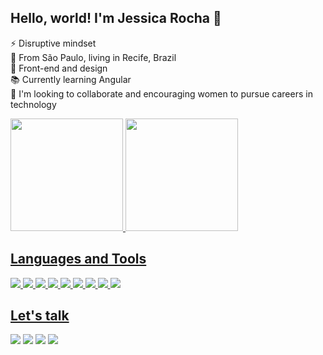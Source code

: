 ## Hello, world! I'm Jessica Rocha :wave: </br>
:zap: Disruptive mindset </br>
:round_pushpin: From São Paulo, living in Recife, Brazil</br>
:blue_heart: Front-end and design </br>
:books: Currently learning Angular</br>
:muscle:  I'm looking to collaborate and encouraging women to pursue careers in technology

 <div>
  <a href="https://github.com/jetsrocha">
  <img height="180em" src="https://github-readme-stats.vercel.app/api?username=jetsrocha&show_icons=true&theme=dracula&include_all_commits=true&count_private=true"/>
  <img height="180em" src="https://github-readme-stats.vercel.app/api/top-langs/?username=jetsrocha&layout=compact&langs_count=8&theme=dracula"/>
<div>

## Languages and Tools
<img src ="https://img.shields.io/badge/HTML5-E34F26?style=for-the-badge&logo=html5&logoColor=white"> <img src="https://img.shields.io/badge/CSS3-1572B6?style=for-the-badge&logo=css3&logoColor=white"> <img src="https://img.shields.io/badge/JavaScript-F7DF1E?style=for-the-badge&logo=javascript&logoColor=black"> <img src="https://img.shields.io/badge/Node.js-43853D?style=for-the-badge&logo=node.js&logoColor=white"> <img src="https://img.shields.io/badge/Markdown-000000?style=for-the-badge&logo=markdown&logoColor=white"> <img src="https://img.shields.io/badge/Angular-DD0031?style=for-the-badge&logo=angular&logoColor=white"> <img src="https://img.shields.io/badge/Visual_Studio_Code-0078D4?style=for-the-badge&logo=visual%20studio%20code&logoColor=white"> <img src="https://img.shields.io/badge/Git-F05032?style=for-the-badge&logo=git&logoColor=white"> <img src="https://img.shields.io/badge/GitHub-100000?style=for-the-badge&logo=github&logoColor=white">

## Let's talk
[<img src="https://img.shields.io/badge/Gmail-D14836?style=for-the-badge&logo=gmail&logoColor=white">](mailto:%20jrvieiraw@gmail.com) [<img src="https://img.shields.io/badge/LinkedIn-0077B5?style=for-the-badge&logo=linkedin&logoColor=white">](https://www.linkedin.com/in/jessica-rocha-vieira/) [<img src="https://img.shields.io/badge/Instagram-E4405F?style=for-the-badge&logo=instagram&logoColor=white">](https://www.instagram.com/rochajets/) [<img src="https://img.shields.io/badge/Twitter-1DA1F2?style=for-the-badge&logo=twitter&logoColor=white">](https://twitter.com/jetsrocha)

